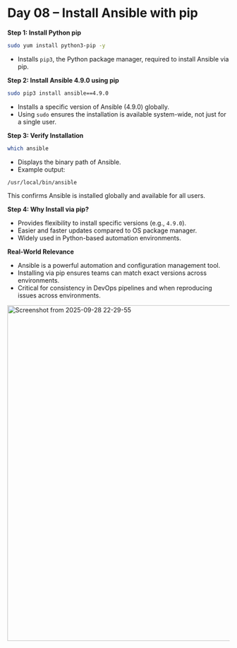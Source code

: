 # Day 08 – Install Ansible with pip

**Step 1: Install Python pip**
```bash
sudo yum install python3-pip -y
```
- Installs `pip3`, the Python package manager, required to install Ansible via pip.


**Step 2: Install Ansible 4.9.0 using pip** 
```bash
sudo pip3 install ansible==4.9.0
```
- Installs a specific version of Ansible (4.9.0) globally.
- Using `sudo` ensures the installation is available system-wide, not just for a single user.

**Step 3: Verify Installation** 
```bash
which ansible
```
- Displays the binary path of Ansible.
- Example output:
```
/usr/local/bin/ansible
```
This confirms Ansible is installed globally and available for all users.

**Step 4: Why Install via pip?**
- Provides flexibility to install specific versions (e.g., `4.9.0`).
- Easier and faster updates compared to OS package manager.
- Widely used in Python-based automation environments.


**Real-World Relevance**
- Ansible is a powerful automation and configuration management tool.
- Installing via pip ensures teams can match exact versions across environments.
- Critical for consistency in DevOps pipelines and when reproducing issues across environments.

 <img width="700" height="760" alt="Screenshot from 2025-09-28 22-29-55" src="https://github.com/user-attachments/assets/1bdfa04f-3b58-466f-97f6-854cf8067051" />

  
